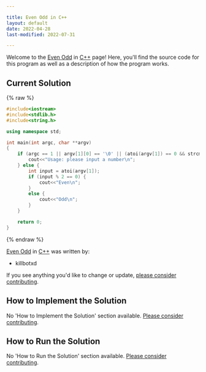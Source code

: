 ```yaml
---

title: Even Odd in C++
layout: default
date: 2022-04-28
last-modified: 2022-07-31

---
```


Welcome to the [Even Odd](https://sampleprograms.io/projects/even-odd) in [C++](https://sampleprograms.io/languages/c-plus-plus) page! Here, you'll find the source code for this program as well as a description of how the program works.

## Current Solution

{% raw %}

```c++
#include<iostream>
#include<stdlib.h>
#include<string.h>

using namespace std;

int main(int argc, char **argv)
{
    if (argc == 1 || argv[1][0] == '\0' || (atoi(argv[1]) == 0 && strcmp(argv[1], "0") != 0)) {
        cout<<"Usage: please input a number\n";
    } else {
        int input = atoi(argv[1]);
        if (input % 2 == 0) {
            cout<<"Even\n";
        }
        else {
            cout<<"Odd\n";
        }
    }

    return 0;
}
```

{% endraw %}

[Even Odd](https://sampleprograms.io/projects/even-odd) in [C++](https://sampleprograms.io/languages/c-plus-plus) was written by:

- killbotxd

If you see anything you'd like to change or update, [please consider contributing](https://github.com/TheRenegadeCoder/sample-programs).

## How to Implement the Solution

No 'How to Implement the Solution' section available. [Please consider contributing](https://github.com/TheRenegadeCoder/sample-programs-website).

## How to Run the Solution

No 'How to Run the Solution' section available. [Please consider contributing](https://github.com/TheRenegadeCoder/sample-programs-website).